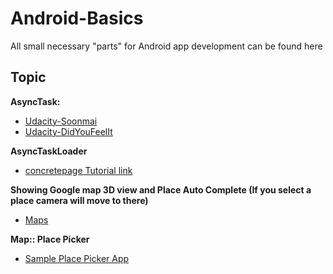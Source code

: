 # Android-Basics
All small necessary "parts" for Android app development can be found here
## Topic
**AsyncTask:** <ul><li>[Udacity-Soonmai](Udacity/ud843_Soonami/)</li><li>[Udacity-DidYouFeelIt](Udacity/DidYouFeelIt(AsyncTask)/)</li></ul>
**AsyncTaskLoader** <ul><li>[concretepage Tutorial link](http://www.concretepage.com/android/android-asynctaskloader-example-with-listview-and-baseadapter)</li></ul>
**Showing Google map 3D view and Place Auto Complete (If you select a place camera will move to there)**<ul><li>[Maps](Maps_API)</li></ul>
**Map:: Place Picker** <ul><li>[Sample Place Picker App](https://github.com/androidmads/PlacePickerSample)</li></ul>



  
